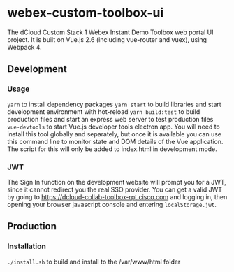 # webex-custom-toolbox-ui
The dCloud Custom Stack 1 Webex Instant Demo Toolbox web portal UI project. It is built on
Vue.js 2.6 (including vue-router and vuex), using Webpack 4.

## Development
### Usage
`yarn` to install dependency packages
`yarn start` to build libraries and start development environment with hot-reload
`yarn build:test` to build production files and start an express web server to test production files
`vue-devtools` to start Vue.js developer tools electron app. You will need to
install this tool globally and separately, but once it is available you can use
this command line to monitor state and DOM details of the Vue application. The
script for this will only be added to index.html in development mode.

### JWT
The Sign In function on the development website will prompt you for a JWT,
since it cannot redirect you the real SSO provider. You can get a valid JWT by
going to https://dcloud-collab-toolbox-rpt.cisco.com and logging in, then
opening your browser javascript console and entering `localStorage.jwt`.

## Production
### Installation
`./install.sh` to build and install to the /var/www/html folder